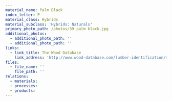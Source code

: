 ```yaml
---
material_name: Palm Black
index_letter: P
material_class: Hybrids
material_subclass: 'Hybrids: Naturals'
primary_photo_path: /photos/39 palm black.jpg
additional_photos:
  - additional_photo_path: ''
  - additional_photo_path: ''
links:
  - link_title: The Wood Database
    link_address: 'http://www.wood-database.com/lumber-identification/monocots/black-palm/'
files:
  - file_name: ''
    file_path: ''
relations:
  - materials:
  - processes:
  - products:
---
```



